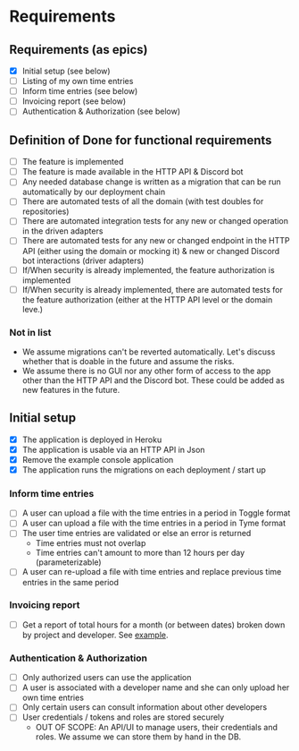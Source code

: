 # Requirements

## Requirements (as epics)

- [x] Initial setup  (see below)
- [ ] Listing of my own time entries
- [ ] Inform time entries  (see below)
- [ ] Invoicing report  (see below)
- [ ] Authentication & Authorization (see below)

## Definition of Done for functional requirements

- [ ] The feature is implemented
- [ ] The feature is made available in the HTTP API & Discord bot
- [ ] Any needed database change is written as a migration that can be run automatically by our deployment chain
- [ ] There are automated tests of all the domain (with test doubles for repositories)
- [ ] There are automated integration tests for any new or changed operation in the driven adapters
- [ ] There are automated tests for any new or changed endpoint in the HTTP API (either using the domain or mocking it) & new or changed Discord bot interactions (driver adapters)
- [ ] If/When security is already implemented, the feature authorization is implemented
- [ ] If/When security is already implemented, there are automated tests for the feature authorization (either at the HTTP API level or the domain leve.)

### Not in list

- We assume migrations can't be reverted automatically. Let's discuss whether that is doable in the future and assume 
  the risks.
- We assume there is no GUI nor any other form of access to the app other than the HTTP API and the Discord bot. These could be added as
  new features in the future.

## Initial setup

- [x] The application is deployed in Heroku
- [x] The application is usable via an HTTP API in Json
- [x] Remove the example console application
- [x] The application runs the migrations on each deployment / start up

### Inform time entries

- [ ] A user can upload a file with the time entries in a period in Toggle format
- [ ] A user can upload a file with the time entries in a period in Tyme format
- [ ] The user time entries are validated or else an error is returned
  - Time entries must not overlap
  - Time entries can't amount to more than 12 hours per day (parameterizable)
- [ ] A user can re-upload a file with time entries and replace previous time entries in the same period

### Invoicing report

- [ ] Get a report of total hours for a month (or between dates) broken down by project and developer. See [example](invoicingReportExample.md).

### Authentication & Authorization 

- [ ] Only authorized users can use the application
- [ ] A user is associated with a developer name and she can only upload her own time entries
- [ ] Only certain users can consult information about other developers
- [ ] User credentials / tokens and roles are stored securely
  - OUT OF SCOPE: An API/UI to manage users, their credentials and roles. We assume we can store them by hand in the DB.
